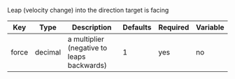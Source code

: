 Leap (velocity change) into the direction target is facing

| Key | Type | Description | Defaults | Required | Variable |
|-|-|-|-|-|-|
| force | decimal | a multiplier (negative to leaps backwards) | 1 | yes | no |